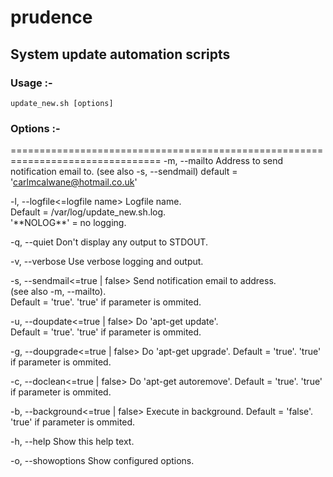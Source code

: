 # prudence

## System update automation scripts

### Usage :- 

	update_new.sh [options]

### Options :- 
================================================================================
-m, --mailto <email>            Address to send notification email to.
   								(see also -s, --sendmail)
                                default = 'carlmcalwane@hotmail.co.uk'

-l, --logfile<=logfile name>    Logfile name.  
								Default =  /var/log/update_new.sh.log.  
                                '\*\*NOLOG\*\*' = no logging.

-q, --quiet                     Don't display any output to STDOUT.

-v, --verbose                   Use verbose logging and output.

-s, --sendmail<=true | false>   Send notification email to <mailto> address.  
								(see also -m, --mailto).  
                                Default = 'true'. 'true' if parameter is ommited.
                                
-u, --doupdate<=true | false>   Do 'apt-get update'.  
								Default = 'true'.  'true' if parameter is ommited.

-g, --doupgrade<=true | false>  Do 'apt-get upgrade'.
								Default = 'true'.  'true' if parameter is ommited.
                                
-c, --doclean<=true | false>    Do 'apt-get autoremove'.
								Default = 'true'.  'true' if parameter is ommited.

-b, --background<=true | false> Execute in background.
								Default = 'false'.  'true' if parameter is ommited.

-h, --help                      Show this help text.

-o, --showoptions               Show configured options.
